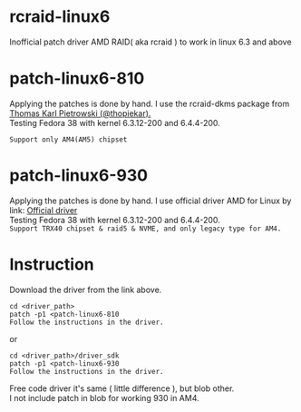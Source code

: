 # rcraid-linux6
Inofficial patch driver AMD RAID( aka rcraid ) to work in linux 6.3 and above

# patch-linux6-810 
Applying the patches is done by hand. I use the rcraid-dkms package from [Thomas Karl Pietrowski (@thopiekar). ](https://github.com/thopiekar/rcraid-dkms)   
Testing Fedora 38 with kernel 6.3.12-200 and 6.4.4-200.

`Support only AM4(AM5) chipset`


# patch-linux6-930
Applying the patches is done by hand. I use official driver AMD for Linux by link: [Official driver](https://www.amd.com/en/support/chipsets/amd-socket-strx4/trx40)   
Testing Fedora 38 with kernel 6.3.12-200 and 6.4.4-200.   
`Support TRX40 chipset & raid5 & NVME, and only legacy type for AM4.`


# Instruction 
Download the driver from the link above. 

`cd <driver_path>`    
`patch -p1 <patch-linux6-810`   
`Follow the instructions in the driver.`   

or

`cd <driver_path>/driver_sdk`   
`patch -p1 <patch-linux6-930`   
`Follow the instructions in the driver.`   

Free code driver it's same ( little difference ), but blob other.    
I not include patch in blob for working 930 in AM4.   
